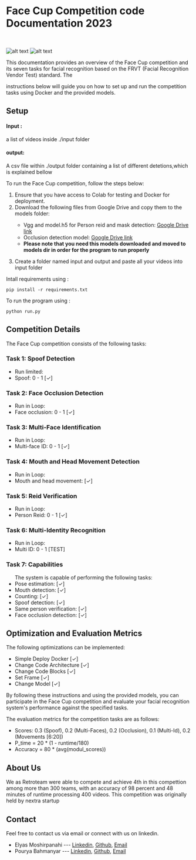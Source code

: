 # Face Cup Competition code  Documentation 2023
<br>


![alt text](https://mms.businesswire.com/media/20210406005123/en/869329/5/AdobeStock_397652837_IDEMIA_light.jpg)
![alt text](https://facecup.ir/wp-content/uploads/2022/12/Face-Cup_Animation_1.gif)

This documentation provides an overview of the Face Cup competition and its seven tasks for facial recognition based on the FRVT (Facial Recognition Vendor Test) standard. The 

instructions below will guide you on how to set up and run the competition tasks using Docker and the provided models.



## Setup



#### Input :
a list of videos inside ./input folder

#### output:
A csv file within ./output folder containing a list of different detetions,which is explained bellow


To run the Face Cup competition, follow the steps below:
<ol>
	<li>Ensure that you have access to Colab for testing and Docker for deployment.</li>
	<li>Download the following files from Google Drive and copy them to the models folder:</li>
	<ul>
		<li>
	Vgg and model.h5 for Person reid and mask detection: <a href="https://drive.google.com/drive/folders/19TQxvYLXsEQc4dGGAaNslRNz0Y3Esced" alt="google drive link for the model">Google Drive link</a> 
			</li>
 <li>
	Occlusion detection model: <a href="https://drive.google.com/file/d/10EKrw08j1o8pWXWGXVMnyqbsrpKrjDsz/edit" alt="google drive link for the model">Google Drive link</a>
</li>
		 <li><b>Please note that you need this models downloaded and moved to models dir in order for the program to run properly</b></li>
	 </ul>



<li>
	
Create a folder named input and output and paste all your videos into input folder 

</li>

</ol>


Intall requirements using :
 ```
pip install -r requirements.txt
```


To run the program using :

```
python run.py
```


## Competition Details
The Face Cup competition consists of the following tasks:


### Task 1: Spoof Detection
<ul>
<li>Run limited:</li>
<li>Spoof: 0 - 1 [✓]</li>
</ul>

### Task 2: Face Occlusion Detection
<ul>
<li>Run in Loop:</li>
<li>Face occlusion: 0 - 1 [✓]</li>
</ul>

### Task 3: Multi-Face Identification
<ul>
<li>Run in Loop:</li>
<li>Multi-face ID: 0 - 1 [✓]</li>
</ul>


### Task 4: Mouth and Head Movement Detection

<ul>
<li>Run in Loop:</li>
<li>Mouth and head movement: [✓]</li>
</ul>

### Task 5: Reid Verification

<ul>
<li>Run in Loop:</li>
<li>Person Reid: 0 - 1 [✓]</li>
</ul>

### Task 6: Multi-Identity Recognition

<ul>
<li>Run in Loop:</li>
<li>Multi ID: 0 - 1 [TEST]</li>
</ul>

### Task 7: Capabilities

<ul>
The system is capable of performing the following tasks:
<li>Pose estimation: [✓]</li>
<li>Mouth detection: [✓]</li>
<li>Counting: [✓]</li>
<li>Spoof detection: [✓]</li>
<li>Same person verification: [✓]</li>
<li>Face occlusion detection: [✓]</li>
</ul> 



## Optimization and Evaluation Metrics


The following optimizations can be implemented:
<ul>
<li>Simple Deploy Docker [✓]</li>
<li>Change Code Architecture [✓]</li>
<li>Change Code Blocks [✓]</li>
<li>Set Frame [✓]</li>
<li>Change Model [✓]</li>
</ul>

By following these instructions and using the provided models, you can participate in the Face Cup competition and evaluate your facial recognition system's performance against the specified tasks.


The evaluation metrics for the competition tasks are as follows:
<ul>
<li>Scores: 0.3 (Spoof), 0.2 (Multi-Faces), 0.2 (Occlusion), 0.1 (Multi-Id), 0.2 (Movements [6:20])</li>
<li>P_time = 20 * (1 - runtime/180)</li>
<li>Accuracy = 80 * (avg(modul_scores))</li>
</ul>




## About Us
We as Retroteam were able to compete and achieve  4th in this compettion among  more than 300 teams, with an accuracy of 98 percent and 48 minutes of runtime processing 400 videos.
This competition was originally held by nextra startup


## Contact
Feel free to contact us via email or connect with us on linkedin.

- Elyas Moshirpanahi --- [Linkedin](https://www.linkedin.com/in/ElyasMoshirpanahi1997), [Github](https://github.com/ElyasMoshirpanahi), [Email](mailto:elyasmoshirpanahe1376@gmail.com)
- Pourya Bahmanyar --- [Linkedin](https://www.linkedin.com/in/pouria-bahmanyar-20b2201b8/), [Github](https://github.com/pouria-bahmanyar), [Email](mailto:pooriabahman@gmail.com)


